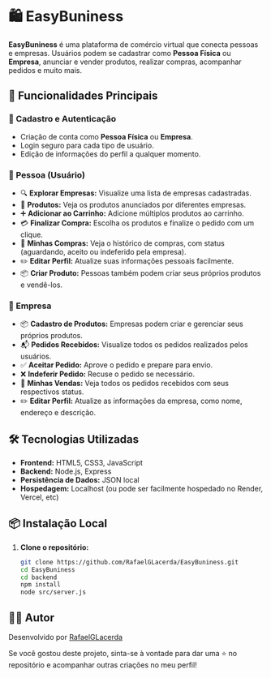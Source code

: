 # 🛍️ EasyBuniness

**EasyBuniness** é uma plataforma de comércio virtual que conecta pessoas e empresas. Usuários podem se cadastrar como **Pessoa Física** ou **Empresa**, anunciar e vender produtos, realizar compras, acompanhar pedidos e muito mais.

## 🚀 Funcionalidades Principais

### 👤 Cadastro e Autenticação
- Criação de conta como **Pessoa Física** ou **Empresa**.
- Login seguro para cada tipo de usuário.
- Edição de informações do perfil a qualquer momento.

### 🧑 Pessoa (Usuário)
- 🔍 **Explorar Empresas:** Visualize uma lista de empresas cadastradas.
- 🛒 **Produtos:** Veja os produtos anunciados por diferentes empresas.
- ➕ **Adicionar ao Carrinho:** Adicione múltiplos produtos ao carrinho.
- 💳 **Finalizar Compra:** Escolha os produtos e finalize o pedido com um clique.
- 🧾 **Minhas Compras:** Veja o histórico de compras, com status (aguardando, aceito ou indeferido pela empresa).
- ✏️ **Editar Perfil:** Atualize suas informações pessoais facilmente.
- 📦 **Criar Produto:** Pessoas também podem criar seus próprios produtos e vendê-los.

### 🏢 Empresa
- 📦 **Cadastro de Produtos:** Empresas podem criar e gerenciar seus próprios produtos.
- 📬 **Pedidos Recebidos:** Visualize todos os pedidos realizados pelos usuários.
- ✅ **Aceitar Pedido:** Aprove o pedido e prepare para envio.
- ❌ **Indeferir Pedido:** Recuse o pedido se necessário.
- 🧾 **Minhas Vendas:** Veja todos os pedidos recebidos com seus respectivos status.
- ✏️ **Editar Perfil:** Atualize as informações da empresa, como nome, endereço e descrição.

## 🛠️ Tecnologias Utilizadas

- **Frontend:** HTML5, CSS3, JavaScript
- **Backend:** Node.js, Express
- **Persistência de Dados:** JSON local
- **Hospedagem:** Localhost (ou pode ser facilmente hospedado no Render, Vercel, etc)

## 📦 Instalação Local

1. **Clone o repositório:**
   ```bash
   git clone https://github.com/RafaelGLacerda/EasyBuniness.git
   cd EasyBuniness
   cd backend
   npm install
   node src/server.js
   

## 🧑‍💻 Autor

Desenvolvido por [RafaelGLacerda](https://github.com/RafaelGLacerda)

Se você gostou deste projeto, sinta-se à vontade para dar uma ⭐ no repositório e acompanhar outras criações no meu perfil!

